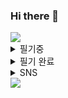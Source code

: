 ### Hi there 👋
<img src="https://capsule-render.vercel.app/api?type=waving&color=CCEEFF&height=150&section=header&text=&fontSize=20" />


<details>
<summary>
  필기중
</summary>
   <a href="링크"><img src="https://img.shields.io/badge/JAVA-000000?style=flat-square"/></a>
</details>

<details>
<summary>
  필기 완료
</summary>
   -
</details>

<details>
<summary>
  SNS
</summary>
   <a href="https://www.instagram.com/jun_may_6?igsh=MWV5YWZxeTZtemt4OA=="><img src="https://img.shields.io/badge/Instagram-FFFFFF?style=flat-square&logo=Instagram&logoColor=000000"/></a>
</details>
<img src="https://capsule-render.vercel.app/api?type=waving&color=CCEEFF&height=150&section=footer&text=&fontSize=10" />
